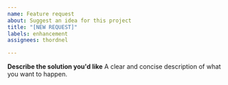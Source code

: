 ```yaml
---
name: Feature request
about: Suggest an idea for this project
title: "[NEW REQUEST]"
labels: enhancement
assignees: thordnel

---
```


**Describe the solution you'd like**
A clear and concise description of what you want to happen.
